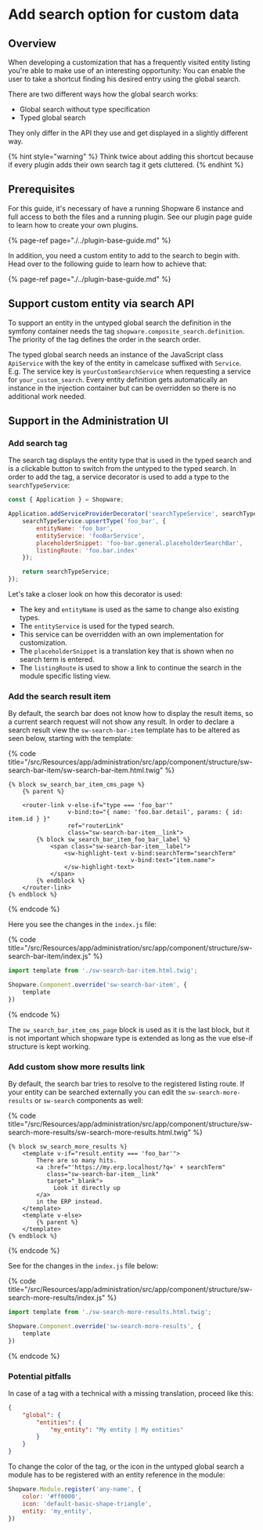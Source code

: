 # Add search option for custom data

## Overview

When developing a customization that has a frequently visited entity listing you're able to make use of an interesting 
opportunity: You can enable the user to take a shortcut finding his desired entry using the global search.

There are two different ways how the global search works:
* Global search without type specification
* Typed global search

They only differ in the API they use and get displayed in a slightly different way.

{% hint style="warning" %} Think twice about adding this shortcut because if every plugin adds their own search tag it gets cluttered. {% endhint %}

## Prerequisites

For this guide, it's necessary of have a running Shopware 6 instance and full access to both the files and a 
running plugin. See our plugin page guide to learn how to create your own plugins.

{% page-ref page="./../plugin-base-guide.md" %}

In addition, you need a custom entity to add to the search to begin with. Head over to the following guide to learn 
how to achieve that:

[](./../framework/data-handling/add-custom-complex-data.md)
{% page-ref page="./../plugin-base-guide.md" %}

## Support custom entity via search API

To support an entity in the untyped global search the definition in the symfony container needs the tag 
`shopware.composite_search.definition`. The priority of the tag defines the order in the search order.

The typed global search needs an instance of the JavaScript class `ApiService` with the key of the entity in camelcase 
suffixed with `Service`. E.g. The service key is `yourCustomSearchService` when requesting a service for 
`your_custom_search`. Every entity definition gets automatically an instance in the injection container but can be 
overridden so there is no additional work needed.

## Support in the Administration UI

### Add search tag

The search tag displays the entity type that is used in the typed search and is a clickable button to switch from 
the untyped to the typed search. In order to add the tag, a service decorator is used to add a type to the `searchTypeService`:

```javascript
const { Application } = Shopware;

Application.addServiceProviderDecorator('searchTypeService', searchTypeService => {
    searchTypeService.upsertType('foo_bar', {
        entityName: 'foo_bar',
        entityService: 'fooBarService',
        placeholderSnippet: 'foo-bar.general.placeholderSearchBar',
        listingRoute: 'foo.bar.index'
    });

    return searchTypeService;
});
```

Let's take a closer look on how this decorator is used:
* The key and `entityName` is used as the same to change also existing types.
* The `entityService` is used for the typed search.
* This service can be overridden with an own implementation for customization.
* The `placeholderSnippet` is a translation key that is shown when no search term is entered.
* The `listingRoute` is used to show a link to continue the search in the module specific listing view.

### Add the search result item

By default, the search bar does not know how to display the result items, so a current search request will not show any 
result. In order to declare a search result view the `sw-search-bar-item` template has to be altered as seen below,
starting with the template:

{% code title="<plugin root>/src/Resources/app/administration/src/app/component/structure/sw-search-bar-item/sw-search-bar-item.html.twig" %}
```twig
{% block sw_search_bar_item_cms_page %}
    {% parent %}

    <router-link v-else-if="type === 'foo_bar'"
                 v-bind:to="{ name: 'foo.bar.detail', params: { id: item.id } }"
                 ref="routerLink"
                 class="sw-search-bar-item__link">
        {% block sw_search_bar_item_foo_bar_label %}
            <span class="sw-search-bar-item__label">
                <sw-highlight-text v-bind:searchTerm="searchTerm"
                                   v-bind:text="item.name">
                </sw-highlight-text>
            </span>
        {% endblock %}
    </router-link>
{% endblock %}
```
{% endcode %}

Here you see the changes in the `index.js` file:

{% code title="<plugin root>/src/Resources/app/administration/src/app/component/structure/sw-search-bar-item/index.js" %}
```javascript
import template from './sw-search-bar-item.html.twig';

Shopware.Component.override('sw-search-bar-item', {
    template
})
```
{% endcode %}

The `sw_search_bar_item_cms_page` block is used as it is the last block, but it is not important which shopware type 
is extended as long as the vue else-if structure is kept working.

### Add custom show more results link

By default, the search bar tries to resolve to the registered listing route.
If your entity can be searched externally you can edit the `sw-search-more-results` or `sw-search` components as well:

{% code title="<plugin root>/src/Resources/app/administration/src/app/component/structure/sw-search-more-results/sw-search-more-results.html.twig" %}
```twig
{% block sw_search_more_results %}
    <template v-if="result.entity === 'foo_bar'">
        There are so many hits.
        <a :href="'https://my.erp.localhost/?q=' + searchTerm"
           class="sw-search-bar-item__link"
           target="_blank">
             Look it directly up
        </a>
        in the ERP instead.
    </template>
    <template v-else>
        {% parent %}
    </template>
{% endblock %}
```
{% endcode %}

See for the changes in the `index.js` file below:

{% code title="<plugin root>/src/Resources/app/administration/src/app/component/structure/sw-search-more-results/index.js" %}
```javascript
import template from './sw-search-more-results.html.twig';

Shopware.Component.override('sw-search-more-results', {
    template
})
```
{% endcode %}

### Potential pitfalls

In case of a tag with a technical with a missing translation, proceed like this:
```json
{
    "global": {
        "entities": {
            "my_entity": "My entity | My entities"
        }
    }
}
```

To change the color of the tag, or the icon in the untyped global search a module has to be registered with an 
entity reference in the module:

```javascript
Shopware.Module.register('any-name', {
    color: '#ff0000',
    icon: 'default-basic-shape-triangle',
    entity: 'my_entity',
})
```